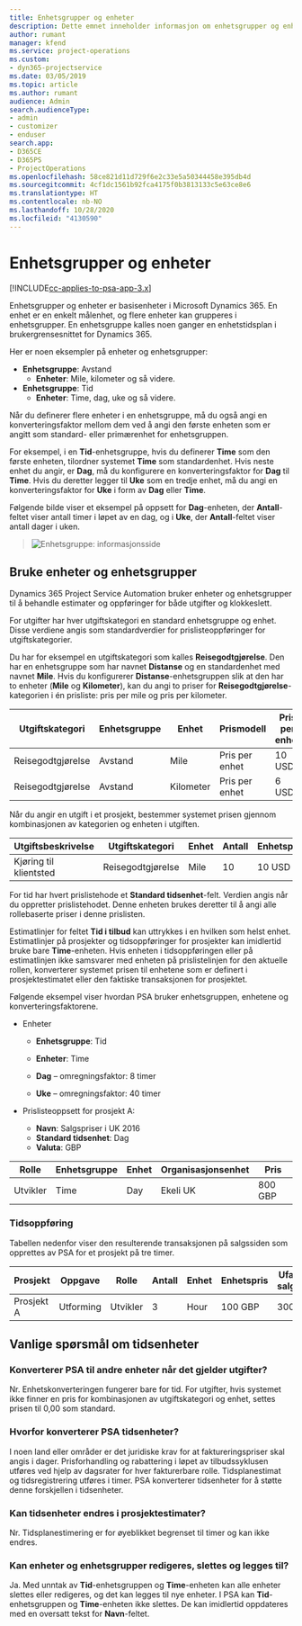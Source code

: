 ```yaml
---
title: Enhetsgrupper og enheter
description: Dette emnet inneholder informasjon om enhetsgrupper og enheter.
author: rumant
manager: kfend
ms.service: project-operations
ms.custom:
- dyn365-projectservice
ms.date: 03/05/2019
ms.topic: article
ms.author: rumant
audience: Admin
search.audienceType:
- admin
- customizer
- enduser
search.app:
- D365CE
- D365PS
- ProjectOperations
ms.openlocfilehash: 58ce821d11d729f6e2c33e5a50344458e395db4d
ms.sourcegitcommit: 4cf1dc1561b92fca4175f0b3813133c5e63ce8e6
ms.translationtype: HT
ms.contentlocale: nb-NO
ms.lasthandoff: 10/28/2020
ms.locfileid: "4130590"
---
```

# <a name="unit-groups-and-units"></a>Enhetsgrupper og enheter

[!INCLUDE[cc-applies-to-psa-app-3.x](../includes/cc-applies-to-psa-app-3x.md)]

Enhetsgrupper og enheter er basisenheter i Microsoft Dynamics 365. En enhet er en enkelt målenhet, og flere enheter kan grupperes i enhetsgrupper. En enhetsgruppe kalles noen ganger en enhetstidsplan i brukergrensesnittet for Dynamics 365. 

Her er noen eksempler på enheter og enhetsgrupper:
 
- **Enhetsgruppe**: Avstand 
    - **Enheter**: Mile, kilometer og så videre.
- **Enhetsgruppe**: Tid
    - **Enheter**: Time, dag, uke og så videre. 

Når du definerer flere enheter i en enhetsgruppe, må du også angi en konverteringsfaktor mellom dem ved å angi den første enheten som er angitt som standard- eller primærenhet for enhetsgruppen. 

For eksempel, i en **Tid**-enhetsgruppe, hvis du definerer **Time** som den første enheten, tilordner systemet **Time** som standardenhet. Hvis neste enhet du angir, er **Dag**, må du konfigurere en konverteringsfaktor for **Dag** til **Time**. Hvis du deretter legger til **Uke** som en tredje enhet, må du angi en konverteringsfaktor for **Uke** i form av **Dag** eller **Time**. 

Følgende bilde viser et eksempel på oppsett for **Dag**-enheten, der **Antall**-feltet viser antall timer i løpet av en dag, og i **Uke**, der **Antall**-feltet viser antall dager i uken.

> ![Enhetsgruppe: informasjonsside](media/advanced-2.png)

## <a name="using-units-and-unit-groups"></a>Bruke enheter og enhetsgrupper

Dynamics 365 Project Service Automation bruker enheter og enhetsgrupper til å behandle estimater og oppføringer for både utgifter og klokkeslett. 

For utgifter har hver utgiftskategori en standard enhetsgruppe og enhet. Disse verdiene angis som standardverdier for prislisteoppføringer for utgiftskategorier. 

Du har for eksempel en utgiftskategori som kalles **Reisegodtgjørelse**. Den har en enhetsgruppe som har navnet **Distanse** og en standardenhet med navnet **Mile**. Hvis du konfigurerer **Distanse**-enhetsgruppen slik at den har to enheter (**Mile** og **Kilometer**), kan du angi to priser for **Reisegodtgjørelse**-kategorien i én prisliste: pris per mile og pris per kilometer.

| Utgiftskategori  | Enhetsgruppe  | Enhet      | Prismodell  | Pris per enhet  |
|-------------------|---------------|-----------|-------------------|-------------------|
| Reisegodtgjørelse           | Avstand      | Mile      | Pris per enhet    | 10 USD            |
| Reisegodtgjørelse           | Avstand      | Kilometer | Pris per enhet    |  6 USD            |

Når du angir en utgift i et prosjekt, bestemmer systemet prisen gjennom kombinasjonen av kategorien og enheten i utgiften. 

| Utgiftsbeskrivelse        | Utgiftskategori  | Enhet  | Antall  | Enhetspris   |
|----------------------------|---------------------|-------|-----------|----------------|
| Kjøring til klientsted | Reisegodtgjørelse             | Mile  | 10        | 10 USD         |

For tid har hvert prislistehode et **Standard tidsenhet**-felt. Verdien angis når du oppretter prislistehodet. Denne enheten brukes deretter til å angi alle rollebaserte priser i denne prislisten.

Estimatlinjer for feltet **Tid i tilbud** kan uttrykkes i en hvilken som helst enhet. Estimatlinjer på prosjekter og tidsoppføringer for prosjekter kan imidlertid bruke bare **Time**-enheten. Hvis enheten i tidsoppføringen eller på estimatlinjen ikke samsvarer med enheten på prislistelinjen for den aktuelle rollen, konverterer systemet prisen til enhetene som er definert i prosjektestimatet eller den faktiske transaksjonen for prosjektet.

Følgende eksempel viser hvordan PSA bruker enhetsgruppen, enhetene og konverteringsfaktorene.
- Enheter

   - **Enhetsgruppe**: Tid 
   - **Enheter**: Time 
    
    - **Dag** – omregningsfaktor: 8 timer       
    - **Uke** – omregningsfaktor: 40 timer  
        
- Prislisteoppsett for prosjekt A:

    - **Navn**: Salgspriser i UK 2016 
    - **Standard tidsenhet**: Dag 
    - **Valuta**: GBP

| Rolle      | Enhetsgruppe | Enhet | Organisasjonsenhet | Pris   |
|-----------|------------|------|---------------------|---------|
| Utvikler | Time       | Day  | Ekeli UK          | 800 GBP |

### <a name="time-entry"></a>Tidsoppføring

Tabellen nedenfor viser den resulterende transaksjonen på salgssiden som opprettes av PSA for et prosjekt på tre timer.


| Prosjekt   | Oppgave    | Rolle      | Antall | Enhet  | Enhetspris | Ufakturert salgsbeløp |
|-----------|---------|-----------|----------|-------|------------|-----------------------|
| Prosjekt A | Utforming  | Utvikler | 3        | Hour  | 100 GBP    | 300 GBP               |

## <a name="time-unit-faq"></a>Vanlige spørsmål om tidsenheter

### <a name="does-psa-convert-to-different-units-in-the-case-of-expenses"></a>Konverterer PSA til andre enheter når det gjelder utgifter?
Nr. Enhetskonverteringen fungerer bare for tid. For utgifter, hvis systemet ikke finner en pris for kombinasjonen av utgiftskategori og enhet, settes prisen til 0,00 som standard.

### <a name="why-does-psa-convert-time-units"></a>Hvorfor konverterer PSA tidsenheter?
I noen land eller områder er det juridiske krav for at faktureringspriser skal angis i dager. Prisforhandling og rabattering i løpet av tilbudssyklusen utføres ved hjelp av dagsrater for hver fakturerbare rolle. Tidsplanestimat og tidsregistrering utføres i timer. PSA konverterer tidsenheter for å støtte denne forskjellen i tidsenheter.

### <a name="can-time-units-be-changed-on-project-estimates"></a>Kan tidsenheter endres i prosjektestimater?
Nr. Tidsplanestimering er for øyeblikket begrenset til timer og kan ikke endres.

### <a name="can-units-and-unit-groups-be-edited-deleted-and-added"></a>Kan enheter og enhetsgrupper redigeres, slettes og legges til?
Ja. Med unntak av **Tid**-enhetsgruppen og **Time**-enheten kan alle enheter slettes eller redigeres, og det kan legges til nye enheter. I PSA kan **Tid**-enhetsgruppen og **Time**-enheten ikke slettes. De kan imidlertid oppdateres med en oversatt tekst for **Navn**-feltet.
